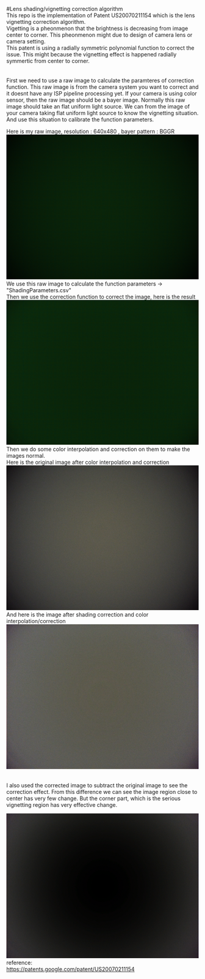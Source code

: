 #Lens shading/vignetting correction algorithm<br />
This repo is the implementation of Patent US20070211154 which is the lens vignetting correction algorithm. <br />
Vigetting is a pheonmenon that the brightness is decreasing from image center to corner. This pheonmenon might due to design of camera lens or camera setting. <br />
This patent is using a radially symmetric polynomial function to correct the issue. This might because the vignetting effect is happened radially symmertic from center to corner. <br />
<br />
<br />
First we need to use a raw image to calculate the paramteres of correction function. This raw image is from the camera system you want to correct and it doesnt have any ISP pipeline processing yet. If your camera is using color sensor, then the raw image should be a bayer image. Normally this raw image should take an flat uniform light source. We can from the image of your camera taking flat uniform light source to know the vignetting  situation. And use this situation to calibrate the function parameters. <br />

Here is my raw image, resolution : 640x480 , bayer pattern : BGGR <br />
![alt text](https://raw.githubusercontent.com/RayXie29/Shading_Correction/master/imgs/unShading.bmp)
We use this raw image to calculate the function parameters -> "ShadingParameters.csv" <br />
Then we use the correction function to correct the image, here is the result <br />
![alt text](https://raw.githubusercontent.com/RayXie29/Shading_Correction/master/imgs/result.bmp)
Then we do some color interpolation and correction on them to make the images normal.<br />
Here is the original image after color interpolation and correction<br />
![alt text](https://raw.githubusercontent.com/RayXie29/Shading_Correction/master/imgs/original.bmp)
And here is the image after shading correction and color interpolation/correction<br />
![alt text](https://raw.githubusercontent.com/RayXie29/Shading_Correction/master/imgs/corrected.bmp)

<br />
I also used the corrected image to subtract the original image to see the correction effect. From this difference we can see the image region close to center has very few change. But the corner part, which is the serious vignetting region has very effective change.<br />

![alt text](https://raw.githubusercontent.com/RayXie29/Shading_Correction/master/imgs/diff.bmp)
<br />
reference:<br />
https://patents.google.com/patent/US20070211154
